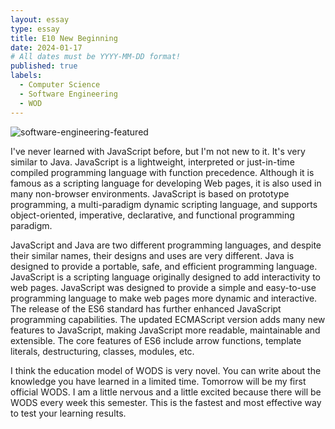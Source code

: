 ```yaml
---
layout: essay
type: essay
title: E10 New Beginning 
date: 2024-01-17
# All dates must be YYYY-MM-DD format!
published: true
labels:
  - Computer Science
  - Software Engineering
  - WOD
---
```

![software-engineering-featured](https://github.com/jingyuh1/jingyuh1.github.io/assets/156954674/17ea2039-8f91-4a55-9868-b542cab78f57)


I've never learned with JavaScript before, but I'm not new to it. It's very similar to Java. JavaScript is a lightweight, interpreted or just-in-time compiled programming language with function precedence. Although it is famous as a scripting language for developing Web pages, it is also used in many non-browser environments. JavaScript is based on prototype programming, a multi-paradigm dynamic scripting language, and supports object-oriented, imperative, declarative, and functional programming paradigm.


JavaScript and Java are two different programming languages, and despite their similar names, their designs and uses are very different. Java is designed to provide a portable, safe, and efficient programming language. JavaScript is a scripting language originally designed to add interactivity to web pages. JavaScript was designed to provide a simple and easy-to-use programming language to make web pages more dynamic and interactive. The release of the ES6 standard has further enhanced JavaScript programming capabilities. The updated ECMAScript version adds many new features to JavaScript, making JavaScript more readable, maintainable and extensible. The core features of ES6 include arrow functions, template literals, destructuring, classes, modules, etc.


I think the education model of WODS is very novel. You can write about the knowledge you have learned in a limited time. Tomorrow will be my first official WODS. I am a little nervous and a little excited because there will be WODS every week this semester. This is the fastest and most effective way to test your learning results.
